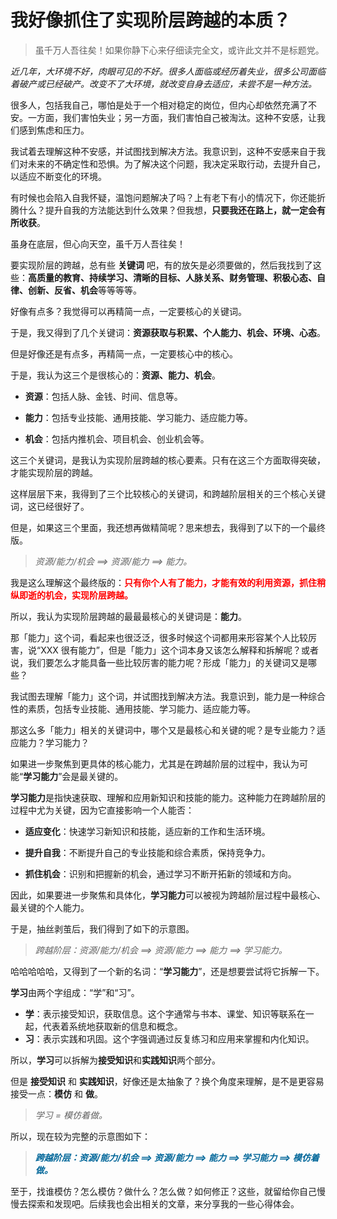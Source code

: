# 我好像抓住了实现阶层跨越的本质？

> 虽千万人吾往矣！如果你静下心来仔细读完全文，或许此文并不是标题党。

_近几年，大环境不好，肉眼可见的不好。很多人面临或经历着失业，很多公司面临着破产或已经破产。改变不了大环境，就改变自身去适应，未尝不是一种方法。_

很多人，包括我自己，哪怕是处于一个相对稳定的岗位，但内心却依然充满了不安。一方面，我们害怕失业；另一方面，我们害怕自己被淘汰。这种不安感，让我们感到焦虑和压力。

我试着去理解这种不安感，并试图找到解决方法。我意识到，这种不安感来自于我们对未来的不确定性和恐惧。为了解决这个问题，我决定采取行动，去提升自己，以适应不断变化的环境。

有时候也会陷入自我怀疑，温饱问题解决了吗？上有老下有小的情况下，你还能折腾什么？提升自我的方法能达到什么效果？但我想，**只要我还在路上，就一定会有所收获**。

虽身在底层，但心向天空，虽千万人吾往矣！

要实现阶层的跨越，总有些 **关键词** 吧，有的放矢是必须要做的，然后我找到了这些：**高质量的教育、持续学习、清晰的目标、人脉关系、财务管理、积极心态、自律、创新、反省、机会**等等等等。

好像有点多？我觉得可以再精简一点，一定要核心的关键词。

于是，我又得到了几个关键词：**资源获取与积累、个人能力、机会、环境、心态**。

但是好像还是有点多，再精简一点，一定要核心中的核心。

于是，我认为这三个是很核心的：**资源、能力、机会**。

- **资源**：包括人脉、金钱、时间、信息等。

- **能力**：包括专业技能、通用技能、学习能力、适应能力等。

- **机会**：包括内推机会、项目机会、创业机会等。

这三个关键词，是我认为实现阶层跨越的核心要素。只有在这三个方面取得突破，才能实现阶层的跨越。

这样层层下来，我得到了三个比较核心的关键词，和跨越阶层相关的三个核心关键词，这已经很好了。

但是，如果这三个里面，我还想再做精简呢？思来想去，我得到了以下的一个最终版。

> _资源/能力/机会 ==> 资源/能力 ==> 能力。_

我是这么理解这个最终版的：<span style="color:#f00;">**只有你个人有了能力，才能有效的利用资源，抓住稍纵即逝的机会，实现阶层跨越。**</span>

所以，我认为实现阶层跨越的最最最核心的关键词是：**能力**。

那「能力」这个词，看起来也很泛泛，很多时候这个词都用来形容某个人比较厉害，说“XXX 很有能力”，但是「能力」这个词本身又该怎么解释和拆解呢？或者说，我们要怎么才能具备一些比较厉害的能力呢？形成「能力」的关键词又是哪些？

我试图去理解「能力」这个词，并试图找到解决方法。我意识到，能力是一种综合性的素质，包括专业技能、通用技能、学习能力、适应能力等。

那这么多「能力」相关的关键词中，哪个又是最核心和关键的呢？是专业能力？适应能力？学习能力？

如果进一步聚焦到更具体的核心能力，尤其是在跨越阶层的过程中，我认为可能“**学习能力**”会是最关键的。

**学习能力**是指快速获取、理解和应用新知识和技能的能力。这种能力在跨越阶层的过程中尤为关键，因为它直接影响一个人能否：

- **适应变化**：快速学习新知识和技能，适应新的工作和生活环境。

- **提升自我**：不断提升自己的专业技能和综合素质，保持竞争力。

- **抓住机会**：识别和把握新的机会，通过学习不断开拓新的领域和方向。

因此，如果要进一步聚焦和具体化，**学习能力**可以被视为跨越阶层过程中最核心、最关键的个人能力。

于是，抽丝剥茧后，我们得到了如下的示意图。

> _跨越阶层：资源/能力/机会 ==> 资源/能力 ==> 能力 ==> 学习能力。_

哈哈哈哈哈，又得到了一个新的名词：“**学习能力**”，还是想要尝试将它拆解一下。

**学习**由两个字组成：“学”和“习”。

- **学**：表示接受知识，获取信息。这个字通常与书本、课堂、知识等联系在一起，代表着系统地获取新的信息和概念。
- **习**：表示实践和巩固。这个字强调通过反复练习和应用来掌握和内化知识。

所以，**学习**可以拆解为**接受知识**和**实践知识**两个部分。

但是 **接受知识** 和 **实践知识**，好像还是太抽象了？换个角度来理解，是不是更容易接受一点：**模仿** 和 **做**。

> _学习 = 模仿着做。_

所以，现在较为完整的示意图如下：

> _<span style="color:#069;font-weight:bold;">跨越阶层：资源/能力/机会 ==> 资源/能力 ==> 能力 ==> 学习能力 ==> 模仿着做。</span>_

至于，找谁模仿？怎么模仿？做什么？怎么做？如何修正？这些，就留给你自己慢慢去探索和发现吧。后续我也会出相关的文章，来分享我的一些心得体会。
